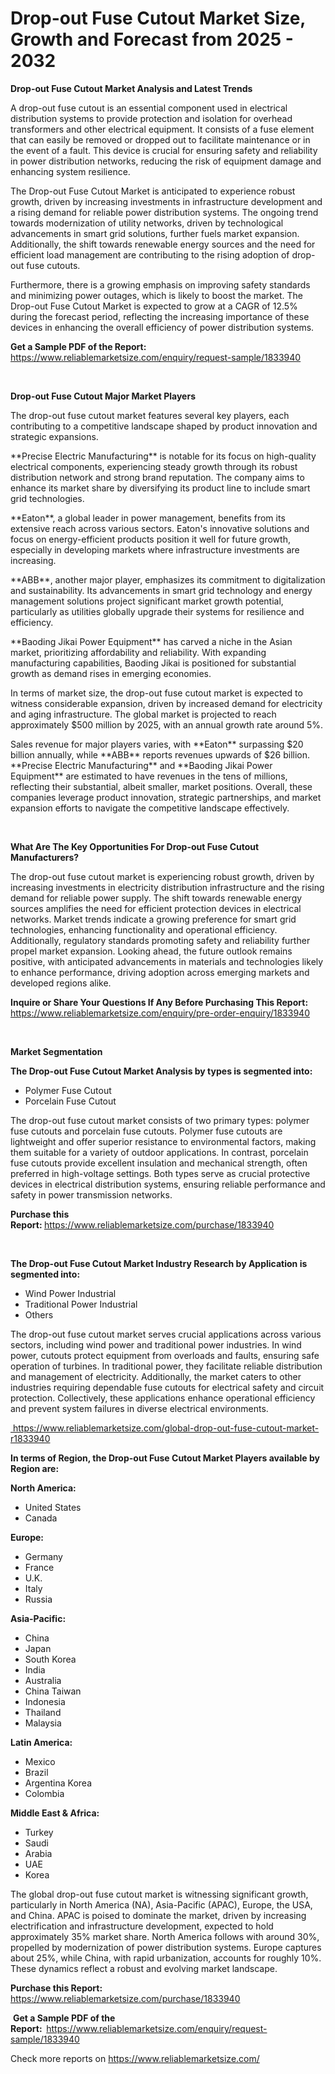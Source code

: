 <p><h1>Drop-out Fuse Cutout Market Size, Growth and Forecast from 2025 - 2032</h1></p><p><strong>Drop-out Fuse Cutout Market Analysis and Latest Trends</strong></p>
<p><p>A drop-out fuse cutout is an essential component used in electrical distribution systems to provide protection and isolation for overhead transformers and other electrical equipment. It consists of a fuse element that can easily be removed or dropped out to facilitate maintenance or in the event of a fault. This device is crucial for ensuring safety and reliability in power distribution networks, reducing the risk of equipment damage and enhancing system resilience.</p><p>The Drop-out Fuse Cutout Market is anticipated to experience robust growth, driven by increasing investments in infrastructure development and a rising demand for reliable power distribution systems. The ongoing trend towards modernization of utility networks, driven by technological advancements in smart grid solutions, further fuels market expansion. Additionally, the shift towards renewable energy sources and the need for efficient load management are contributing to the rising adoption of drop-out fuse cutouts.</p><p>Furthermore, there is a growing emphasis on improving safety standards and minimizing power outages, which is likely to boost the market. The Drop-out Fuse Cutout Market is expected to grow at a CAGR of 12.5% during the forecast period, reflecting the increasing importance of these devices in enhancing the overall efficiency of power distribution systems.</p></p>
<p><strong>Get a Sample PDF of the Report:&nbsp;</strong> <a href="https://www.reliablemarketsize.com/enquiry/request-sample/1833940?utm_campaign=3452&utm_medium=2&utm_source=Github&utm_content=ia&utm_term=26032025&utm_id=drop-out-fuse-cutout">https://www.reliablemarketsize.com/enquiry/request-sample/1833940</a></p>
<p>&nbsp;</p>
<p><strong>Drop-out Fuse Cutout Major Market Players</strong></p>
<p><p>The drop-out fuse cutout market features several key players, each contributing to a competitive landscape shaped by product innovation and strategic expansions. </p><p>**Precise Electric Manufacturing** is notable for its focus on high-quality electrical components, experiencing steady growth through its robust distribution network and strong brand reputation. The company aims to enhance its market share by diversifying its product line to include smart grid technologies.</p><p>**Eaton**, a global leader in power management, benefits from its extensive reach across various sectors. Eaton's innovative solutions and focus on energy-efficient products position it well for future growth, especially in developing markets where infrastructure investments are increasing.</p><p>**ABB**, another major player, emphasizes its commitment to digitalization and sustainability. Its advancements in smart grid technology and energy management solutions project significant market growth potential, particularly as utilities globally upgrade their systems for resilience and efficiency.</p><p>**Baoding Jikai Power Equipment** has carved a niche in the Asian market, prioritizing affordability and reliability. With expanding manufacturing capabilities, Baoding Jikai is positioned for substantial growth as demand rises in emerging economies.</p><p>In terms of market size, the drop-out fuse cutout market is expected to witness considerable expansion, driven by increased demand for electricity and aging infrastructure. The global market is projected to reach approximately $500 million by 2025, with an annual growth rate around 5%.</p><p>Sales revenue for major players varies, with **Eaton** surpassing $20 billion annually, while **ABB** reports revenues upwards of $26 billion. **Precise Electric Manufacturing** and **Baoding Jikai Power Equipment** are estimated to have revenues in the tens of millions, reflecting their substantial, albeit smaller, market positions. Overall, these companies leverage product innovation, strategic partnerships, and market expansion efforts to navigate the competitive landscape effectively.</p></p>
<p>&nbsp;</p>
<p><strong>What Are The Key Opportunities For Drop-out Fuse Cutout Manufacturers?</strong></p>
<p><p>The drop-out fuse cutout market is experiencing robust growth, driven by increasing investments in electricity distribution infrastructure and the rising demand for reliable power supply. The shift towards renewable energy sources amplifies the need for efficient protection devices in electrical networks. Market trends indicate a growing preference for smart grid technologies, enhancing functionality and operational efficiency. Additionally, regulatory standards promoting safety and reliability further propel market expansion. Looking ahead, the future outlook remains positive, with anticipated advancements in materials and technologies likely to enhance performance, driving adoption across emerging markets and developed regions alike.</p></p>
<p><strong>Inquire or Share Your Questions If Any Before Purchasing This Report:</strong> <a href="https://www.reliablemarketsize.com/enquiry/pre-order-enquiry/1833940?utm_campaign=3452&utm_medium=2&utm_source=Github&utm_content=ia&utm_term=26032025&utm_id=drop-out-fuse-cutout">https://www.reliablemarketsize.com/enquiry/pre-order-enquiry/1833940</a></p>
<p>&nbsp;</p>
<p><strong>Market Segmentation</strong></p>
<p><strong>The Drop-out Fuse Cutout Market Analysis by types is segmented into:</strong></p>
<p><ul><li>Polymer Fuse Cutout</li><li>Porcelain Fuse Cutout</li></ul></p>
<p><p>The drop-out fuse cutout market consists of two primary types: polymer fuse cutouts and porcelain fuse cutouts. Polymer fuse cutouts are lightweight and offer superior resistance to environmental factors, making them suitable for a variety of outdoor applications. In contrast, porcelain fuse cutouts provide excellent insulation and mechanical strength, often preferred in high-voltage settings. Both types serve as crucial protective devices in electrical distribution systems, ensuring reliable performance and safety in power transmission networks.</p></p>
<p><strong>Purchase this Report:&nbsp;</strong><a href="https://www.reliablemarketsize.com/purchase/1833940?utm_campaign=3452&utm_medium=2&utm_source=Github&utm_content=ia&utm_term=26032025&utm_id=drop-out-fuse-cutout">https://www.reliablemarketsize.com/purchase/1833940</a></p>
<p>&nbsp;</p>
<p><strong>The Drop-out Fuse Cutout Market Industry Research by Application is segmented into:</strong></p>
<p><ul><li>Wind Power Industrial</li><li>Traditional Power Industrial</li><li>Others</li></ul></p>
<p><p>The drop-out fuse cutout market serves crucial applications across various sectors, including wind power and traditional power industries. In wind power, cutouts protect equipment from overloads and faults, ensuring safe operation of turbines. In traditional power, they facilitate reliable distribution and management of electricity. Additionally, the market caters to other industries requiring dependable fuse cutouts for electrical safety and circuit protection. Collectively, these applications enhance operational efficiency and prevent system failures in diverse electrical environments.</p></p>
<p><a href="https://www.reliablemarketsize.com/global-drop-out-fuse-cutout-market-r1833940?utm_campaign=3452&utm_medium=2&utm_source=Github&utm_content=ia&utm_term=26032025&utm_id=drop-out-fuse-cutout">&nbsp;https://www.reliablemarketsize.com/global-drop-out-fuse-cutout-market-r1833940</a></p>
<p><strong>In terms of Region, the Drop-out Fuse Cutout Market Players available by Region are:</strong></p>
<p>
    <p> <strong> North America: </strong>
        <ul>
            <li>United States</li>
            <li>Canada</li>
        </ul>
        </p> 
    <p> <strong> Europe: </strong>
        <ul>
            <li>Germany</li>
            <li>France</li>
            <li>U.K.</li>
            <li>Italy</li>
            <li>Russia</li>
        </ul>
        </p> 
    <p> <strong> Asia-Pacific: </strong>
        <ul>
            <li>China</li>
            <li>Japan</li>
            <li>South Korea</li>
            <li>India</li>
            <li>Australia</li>
            <li>China Taiwan</li>
            <li>Indonesia</li>
            <li>Thailand</li>
            <li>Malaysia</li>
        </ul>
        </p> 
    <p> <strong> Latin America: </strong>
        <ul>
            <li>Mexico</li>
            <li>Brazil</li>
            <li>Argentina Korea</li>
            <li>Colombia</li>
        </ul>
        </p> 
    <p> <strong> Middle East & Africa: </strong>
        <ul>
            <li>Turkey</li>
            <li>Saudi</li>
            <li>Arabia</li>
            <li>UAE</li>
            <li>Korea</li>
        </ul>
    </p>
    </p>
<p><p>The global drop-out fuse cutout market is witnessing significant growth, particularly in North America (NA), Asia-Pacific (APAC), Europe, the USA, and China. APAC is poised to dominate the market, driven by increasing electrification and infrastructure development, expected to hold approximately 35% market share. North America follows with around 30%, propelled by modernization of power distribution systems. Europe captures about 25%, while China, with rapid urbanization, accounts for roughly 10%. These dynamics reflect a robust and evolving market landscape.</p></p>
<p><strong>Purchase this Report: </strong><a href="https://www.reliablemarketsize.com/purchase/1833940?utm_campaign=3452&utm_medium=2&utm_source=Github&utm_content=ia&utm_term=26032025&utm_id=drop-out-fuse-cutout">https://www.reliablemarketsize.com/purchase/1833940</a></p>
<p>&nbsp;<strong>Get a Sample PDF of the Report:&nbsp;&nbsp;</strong><a href="https://www.reliablemarketsize.com/enquiry/request-sample/1833940?utm_campaign=3452&utm_medium=2&utm_source=Github&utm_content=ia&utm_term=26032025&utm_id=drop-out-fuse-cutout">https://www.reliablemarketsize.com/enquiry/request-sample/1833940</a></p>
<p><strong></strong></p>
<p>Check more reports on <a href="https://www.reliablemarketsize.com/?utm_campaign=3452&utm_medium=2&utm_source=Github&utm_content=ia&utm_term=26032025&utm_id=drop-out-fuse-cutout">https://www.reliablemarketsize.com/</a></p>